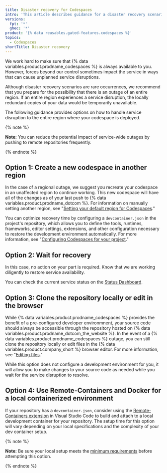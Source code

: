 ```yaml
---
title: Disaster recovery for Codespaces
intro: 'This article describes guidance for a disaster recovery scenario, when a whole region experiences an outage due to major natural disaster or widespread service interruption.'
versions:
  fpt: '*'
  ghec: '*'
product: '{% data reusables.gated-features.codespaces %}'
topics:
  - Codespaces
shortTitle: Disaster recovery
---
```


We work hard to make sure that {% data variables.product.prodname_codespaces %} is always available to you. However, forces beyond our control sometimes impact the service in ways that can cause unplanned service disruptions.

Although disaster recovery scenarios are rare occurrences, we recommend that you prepare for the possibility that there is an outage of an entire region. If an entire region experiences a service disruption, the locally redundant copies of your data would be temporarily unavailable.

The following guidance provides options on how to handle service disruption to the entire region where your codespace is deployed.

{% note %}

**Note:** You can reduce the potential impact of service-wide outages by pushing to remote repositories frequently.

{% endnote %}

## Option 1: Create a new codespace in another region

In the case of a regional outage, we suggest you recreate your codespace in an unaffected region to continue working. This new codespace will have all of the changes as of your last push to {% data variables.product.prodname_dotcom %}. For information on manually setting another region, see "[Setting your default region for Codespaces](/codespaces/managing-your-codespaces/setting-your-default-region-for-codespaces)."

You can optimize recovery time by configuring a `devcontainer.json` in the project's repository, which allows you to define the tools, runtimes, frameworks, editor settings, extensions, and other configuration necessary to restore the development environment automatically. For more information, see "[Configuring Codespaces for your project](/codespaces/setting-up-your-codespace/configuring-codespaces-for-your-project)."

## Option 2: Wait for recovery

In this case, no action on your part is required. Know that we are working diligently to restore service availability. 

You can check the current service status on the [Status Dashboard](https://www.githubstatus.com/).

## Option 3: Clone the repository locally or edit in the browser

While {% data variables.product.prodname_codespaces %} provides the benefit of a pre-configured developer environmnent, your source code should always be accessible through the repository hosted on {% data variables.product.prodname_dotcom_the_website %}. In the event of a {% data variables.product.prodname_codespaces %} outage, you can still clone the repository locally or edit files in the {% data variables.product.company_short %} browser editor. For more information, see "[Editing files](/repositories/working-with-files/managing-files/editing-files)."

While this option does not configure a development environment for you, it will allow you to make changes to your source code as needed while you wait for the service disruption to resolve.

## Option 4: Use Remote-Containers and Docker for a local containerized environment

If your repository has a `devcontainer.json`, consider using the [Remote-Containers extension](https://code.visualstudio.com/docs/remote/containers#_quick-start-open-a-git-repository-or-github-pr-in-an-isolated-container-volume) in Visual Studio Code to build and attach to a local development container for your repository. The setup time for this option will vary depending on your local specifications and the complexity of your dev container setup.

{% note %}

**Note:** Be sure your local setup meets the [minimum requirements](https://code.visualstudio.com/docs/remote/containers#_system-requirements) before attempting this option.

{% endnote %}
